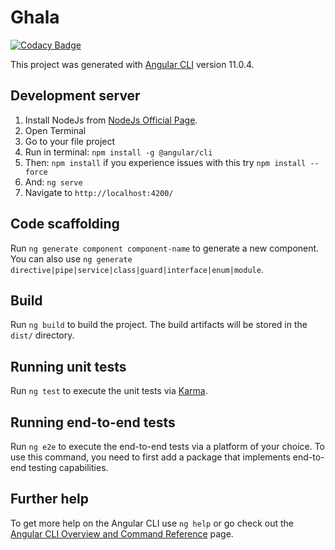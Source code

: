 # Ghala

[![Codacy Badge](https://api.codacy.com/project/badge/Grade/ae199cbeda784792919df506620c6b99)](https://app.codacy.com/gh/Ultra-Techies/ghala-web?utm_source=github.com&utm_medium=referral&utm_content=Ultra-Techies/ghala-web&utm_campaign=Badge_Grade_Settings)

This project was generated with [Angular CLI](https://github.com/angular/angular-cli) version 11.0.4.

## Development server

1. Install NodeJs from [NodeJs Official Page](https://nodejs.org/en).
2. Open Terminal
3. Go to your file project
4. Run in terminal: `npm install -g @angular/cli`
5. Then: `npm install` if you experience issues with this try `npm install --force`
6. And: `ng serve`
7. Navigate to `http://localhost:4200/`

## Code scaffolding

Run `ng generate component component-name` to generate a new component. You can also use `ng generate directive|pipe|service|class|guard|interface|enum|module`.

## Build

Run `ng build` to build the project. The build artifacts will be stored in the `dist/` directory.

## Running unit tests

Run `ng test` to execute the unit tests via [Karma](https://karma-runner.github.io).

## Running end-to-end tests

Run `ng e2e` to execute the end-to-end tests via a platform of your choice. To use this command, you need to first add a package that implements end-to-end testing capabilities.

## Further help

To get more help on the Angular CLI use `ng help` or go check out the [Angular CLI Overview and Command Reference](https://angular.io/cli) page.
